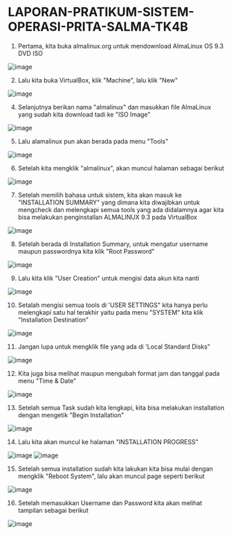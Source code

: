 # LAPORAN-PRATIKUM-SISTEM-OPERASI-PRITA-SALMA-TK4B

1. Pertama, kita buka almalinux.org untuk mendownload AlmaLinux OS 9.3 DVD ISO

![image](https://github.com/pritasalma/LAPORAN-SISTEM-OPERASI-PRITA-SALMA-TK4B/assets/126141683/14bb3ee6-24f2-4dbb-a356-0a02af7032a6)


2. Lalu kita buka VirtualBox, klik "Machine", lalu klik "New"

![image](https://github.com/pritasalma/LAPORAN-SISTEM-OPERASI-PRITA-SALMA-TK4B/assets/126141683/85048cc6-f50e-4dc5-b697-7c14923e7dd9)


4. Selanjutnya berikan nama "almalinux" dan masukkan file AlmaLinux yang sudah kita download tadi ke "ISO Image"

![image](https://github.com/pritasalma/LAPORAN-SISTEM-OPERASI-PRITA-SALMA-TK4B/assets/126141683/18f86d46-55c2-4efc-8470-f6eb827973cc)


5. Lalu alamalinux pun akan berada pada menu "Tools"

![image](https://github.com/pritasalma/LAPORAN-SISTEM-OPERASI-PRITA-SALMA-TK4B/assets/126141683/28e41ab7-4373-482e-9b9d-00cf233a20bd)


6. Setelah kita mengklik "almalinux", akan muncul halaman sebagai berikut

![image](https://github.com/pritasalma/LAPORAN-SISTEM-OPERASI-PRITA-SALMA-TK4B/assets/126141683/d972e65b-4d50-4eff-90ac-33ebac5bc222)


7. Setelah memilih bahasa untuk sistem, kita akan masuk ke "INSTALLATION SUMMARY" yang dimana kita diwajibkan untuk mengcheck dan melengkapi semua tools yang ada didalamnya agar kita bisa melakukan penginstallan ALMALINUX 9.3 pada VirtualBox

![image](https://github.com/pritasalma/LAPORAN-SISTEM-OPERASI-PRITA-SALMA-TK4B/assets/126141683/f0872e3c-fab6-4970-8eeb-229e4a3ebf39)


8. Setelah berada di Installation Summary, untuk mengatur username maupun passwordnya kita klik "Root Password"

![image](https://github.com/pritasalma/LAPORAN-SISTEM-OPERASI-PRITA-SALMA-TK4B/assets/126141683/6bf37473-0a6d-46d0-9ed1-6955422c5c5e)


9. Lalu kita klik "User Creation" untuk mengisi data akun kita nanti

![image](https://github.com/pritasalma/LAPORAN-SISTEM-OPERASI-PRITA-SALMA-TK4B/assets/126141683/eaa667ed-2905-403c-9401-02a7a2c59b74)


10. Setalah mengisi semua tools di 'USER SETTINGS" kita hanya perlu melengkapi satu hal terakhir yaitu pada menu "SYSTEM" kita klik "Installation Destination"

![image](https://github.com/pritasalma/LAPORAN-SISTEM-OPERASI-PRITA-SALMA-TK4B/assets/126141683/0d6f546b-64f2-41ea-a340-c513d2e90bfc)


11. Jangan lupa untuk mengklik file yang ada di 'Local Standard Disks"

![image](https://github.com/pritasalma/LAPORAN-SISTEM-OPERASI-PRITA-SALMA-TK4B/assets/126141683/3ad3f7b6-864b-4c63-87a9-7db494f4af55)


12. Kita juga bisa melihat maupun mengubah format jam dan tanggal pada menu "Time & Date"

![image](https://github.com/pritasalma/LAPORAN-SISTEM-OPERASI-PRITA-SALMA-TK4B/assets/126141683/5f668f86-a279-4d19-be97-c92d6db3a871)


13. Setelah semua Task sudah kita lengkapi, kita bisa melakukan installation dengan mengetik "Begin Installation"

![image](https://github.com/pritasalma/LAPORAN-SISTEM-OPERASI-PRITA-SALMA-TK4B/assets/126141683/da367afa-7e5d-45db-8132-bf660e984505)


14. Lalu kita akan muncul ke halaman "INSTALLATION PROGRESS"

![image](https://github.com/pritasalma/LAPORAN-SISTEM-OPERASI-PRITA-SALMA-TK4B/assets/126141683/1a9235f9-8837-4e26-b58e-da9e783e30a7)
![image](https://github.com/pritasalma/LAPORAN-SISTEM-OPERASI-PRITA-SALMA-TK4B/assets/126141683/02487d40-d740-4028-adcd-c7fa33572941)


15. Setelah semua installation sudah kita lakukan kita bisa mulai dengan mengklik "Reboot System", lalu akan muncul page seperti berikut

![image](https://github.com/pritasalma/LAPORAN-SISTEM-OPERASI-PRITA-SALMA-TK4B/assets/126141683/cd646af8-57a2-4a1a-a2db-e8910c56ccc2)


16. Setelah memasukkan Username dan Password kita akan melihat tampilan sebagai berikut

![image](https://github.com/pritasalma/LAPORAN-SISTEM-OPERASI-PRITA-SALMA-TK4B/assets/126141683/41142d59-2e38-44c0-ad2f-36bc91156967)

